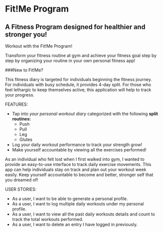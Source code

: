 # Fit!Me Program

## A Fitness Program designed for healthier and stronger you!

Workout with the Fit!Me Program!

Transform your fitness routine at gym and achieve your fitness goal step by step by organizing your routine 
in your own personal fitness app!

###New to Fit!Me? 

This fitness diary is targeted for individuals beginning the fitness journey. For individuals with busy schedule, 
it provides 4-day split. For those who feel lethargic to keep themselves active, this application will help to track
your progress. 


FEATURES:

- Tap into *your personal workout diary* categorized with the following **split routines:**
    - Push
    - Pull
    - Leg
    - Glutes
- Log your daily workout performance to track your strength grow!
- Make yourself accountable by viewing all the exercises performed!

As an individual who felt lost when I first walked into gym, I wanted to provide an easy-to-use interface to 
track daily exercise movements. This app can help individuals stay on track and plan out your workout week easily. 
Keep yourself accountable to become and better, stronger self that you dreamed of! 

USER STORIES:

- As a user, I want to be able to generate a personal profile.
- As a user, I want to log multiple daily workouts under my personal profile.
- As a user, I want to view all the past daily workouts details and count to track the total workouts performed.
- As a user, I want to delete an entry I have logged in previously.

